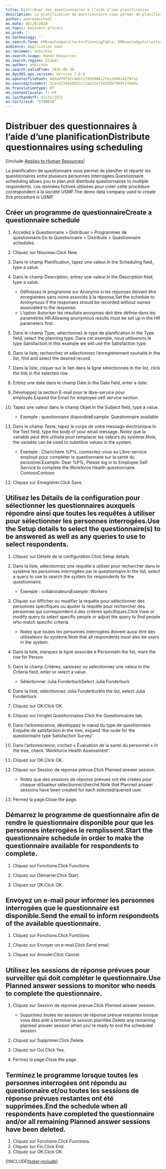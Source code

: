 ```yaml
---
title: Distribuer des questionnaires à l’aide d’une planification
description: La planification de questionnaire vous permet de planifier et répartir les questionnaires entre plusieurs personnes interrogées.
author: andreabichsel
ms.date: 08/29/2018
ms.topic: business-process
ms.prod: ''
ms.technology: ''
ms.search.form: KMKnowledgeCollectorPlanningTable, KMKnowledgeCollectorPlanningMulti, SysQueryForm, HcmPersonLookup, KMKnowledgeCollectorPlanning, HcmLearningWorkspace
audience: Application User
ms.reviewer: anbichse
ms.search.scope: Human Resources
ms.search.region: Global
ms.author: anbichse
ms.search.validFrom: 2016-06-30
ms.dyn365.ops.version: Version 7.0.0
ms.openlocfilehash: 8ddad70792c4ebc1785698812fe12406142f07a2
ms.sourcegitcommit: 3cdc42346bb653c13ab33a7142dbb7969f1f6dda
ms.translationtype: HT
ms.contentlocale: fr-FR
ms.lasthandoff: 03/31/2021
ms.locfileid: "5790618"
---
```

# <a name="distribute-questionnaires-using-scheduling"></a><span data-ttu-id="1ca0e-103">Distribuer des questionnaires à l’aide d’une planification</span><span class="sxs-lookup"><span data-stu-id="1ca0e-103">Distribute questionnaires using scheduling</span></span>

[!include [Applies to Human Resources](../includes/applies-to-hr.md)]

<span data-ttu-id="1ca0e-104">La planification de questionnaire vous permet de planifier et répartir les questionnaires entre plusieurs personnes interrogées.</span><span class="sxs-lookup"><span data-stu-id="1ca0e-104">Questionnaire scheduling allows you to plan and distribute questionnaires to multiple respondents.</span></span> <span data-ttu-id="1ca0e-105">Les données fictives utilisées pour créer cette procédure correspondent à la société USMF.</span><span class="sxs-lookup"><span data-stu-id="1ca0e-105">The demo data company used to create this procedure is USMF.</span></span>

## <a name="create-a-questionnaire-schedule"></a><span data-ttu-id="1ca0e-106">Créer un programme de questionnaire</span><span class="sxs-lookup"><span data-stu-id="1ca0e-106">Create a questionnaire schedule</span></span>

1. <span data-ttu-id="1ca0e-107">Accédez à Questionnaire > Distribuer > Programmes de questionnaire.</span><span class="sxs-lookup"><span data-stu-id="1ca0e-107">Go to Questionnaire > Distribute > Questionnaire schedules.</span></span>

2. <span data-ttu-id="1ca0e-108">Cliquez sur Nouveau.</span><span class="sxs-lookup"><span data-stu-id="1ca0e-108">Click New.</span></span>

3. <span data-ttu-id="1ca0e-109">Dans le champ Planification, tapez une valeur.</span><span class="sxs-lookup"><span data-stu-id="1ca0e-109">In the Scheduling field, type a value.</span></span>

4. <span data-ttu-id="1ca0e-110">Dans le champ Description, entrez une valeur.</span><span class="sxs-lookup"><span data-stu-id="1ca0e-110">In the Description field, type a value.</span></span>
    * <span data-ttu-id="1ca0e-111">Définissez le programme sur Anonyme si les réponses doivent être enregistrées sans noms associés à la réponse.</span><span class="sxs-lookup"><span data-stu-id="1ca0e-111">Set the schedule to Anonymous if the responses should be recorded without names associated to the response.</span></span>  
    * <span data-ttu-id="1ca0e-112">L’option Autoriser les résultats anonymes doit être définie dans les paramètres HR.</span><span class="sxs-lookup"><span data-stu-id="1ca0e-112">Allowing anonymous results must be set up in the HR parameters first.</span></span>  

5. <span data-ttu-id="1ca0e-113">Dans le champ Type, sélectionnez le type de planification.</span><span class="sxs-lookup"><span data-stu-id="1ca0e-113">In the Type field, select the planning type.</span></span>  <span data-ttu-id="1ca0e-114">Dans cet exemple, nous utiliserons le type Satisfaction.</span><span class="sxs-lookup"><span data-stu-id="1ca0e-114">In this example we will use the Satisfaction type.</span></span>

6. <span data-ttu-id="1ca0e-115">Dans la liste, recherchez et sélectionnez l’enregistrement souhaité.</span><span class="sxs-lookup"><span data-stu-id="1ca0e-115">In the list, find and select the desired record.</span></span>

7. <span data-ttu-id="1ca0e-116">Dans la liste, cliquer sur le lien dans la ligne sélectionnée.</span><span class="sxs-lookup"><span data-stu-id="1ca0e-116">In the list, click the link in the selected row.</span></span>

8. <span data-ttu-id="1ca0e-117">Entrez une date dans le champ Date.</span><span class="sxs-lookup"><span data-stu-id="1ca0e-117">In the Date field, enter a date.</span></span>

9. <span data-ttu-id="1ca0e-118">Développez la section E-mail pour le libre-service pour employés.</span><span class="sxs-lookup"><span data-stu-id="1ca0e-118">Expand the Email for employee self service section.</span></span>

10. <span data-ttu-id="1ca0e-119">Tapez une valeur dans le champ Objet.</span><span class="sxs-lookup"><span data-stu-id="1ca0e-119">In the Subject field, type a value.</span></span>

    * <span data-ttu-id="1ca0e-120">Exemple : questionnaire disponible</span><span class="sxs-lookup"><span data-stu-id="1ca0e-120">Example: Questionnaire available</span></span>  

11. <span data-ttu-id="1ca0e-121">Dans le champ Texte, tapez le corps de votre message électronique.</span><span class="sxs-lookup"><span data-stu-id="1ca0e-121">In the Text field, type the body of your email message.</span></span> <span data-ttu-id="1ca0e-122">Notez que la variable peut être utilisée pour remplacer les valeurs du système.</span><span class="sxs-lookup"><span data-stu-id="1ca0e-122">Note, the variable can be used to substitue values in the system.</span></span>

    * <span data-ttu-id="1ca0e-123">Exemple : Cher/chère %P%, connectez-vous au Libre-service employé pour compléter le questionnaire sur la santé du personnel.</span><span class="sxs-lookup"><span data-stu-id="1ca0e-123">Example: Dear %P%, Please log in to Employee Self Service to complete the Workforce Health questionnaire.</span></span>  <span data-ttu-id="1ca0e-124">Contoso</span><span class="sxs-lookup"><span data-stu-id="1ca0e-124">Contoso</span></span>  

12. <span data-ttu-id="1ca0e-125">Cliquez sur Enregistrer.</span><span class="sxs-lookup"><span data-stu-id="1ca0e-125">Click Save.</span></span>

## <a name="use-the-setup-details-to-select-the-questionnaires-to-be-answered-as-well-as-any-queries-to-use-to-select-respondents"></a><span data-ttu-id="1ca0e-126">Utilisez les Détails de la configuration pour sélectionner les questionnaires auxquels répondre ainsi que toutes les requêtes à utiliser pour sélectionner les personnes interrogées.</span><span class="sxs-lookup"><span data-stu-id="1ca0e-126">Use the Setup details to select the questionnaire(s) to be answered as well as any queries to use to select respondents.</span></span>

1. <span data-ttu-id="1ca0e-127">Cliquez sur Détails de la configuration.</span><span class="sxs-lookup"><span data-stu-id="1ca0e-127">Click Setup details.</span></span>

2. <span data-ttu-id="1ca0e-128">Dans la liste, sélectionnez une requête à utiliser pour rechercher dans le système les personnes interrogées par le questionnaire.</span><span class="sxs-lookup"><span data-stu-id="1ca0e-128">In the list, select a query to use to search the system for respondents for the questionnaire.</span></span>

    * <span data-ttu-id="1ca0e-129">Exemple : collaborateurs</span><span class="sxs-lookup"><span data-stu-id="1ca0e-129">Example: Workers</span></span>  

3. <span data-ttu-id="1ca0e-130">Cliquez sur Afficher ou modifier la requête pour sélectionner des personnes spécifiques ou ajuster la requête pour rechercher des personnes qui correspondent à des critères spécifiques.</span><span class="sxs-lookup"><span data-stu-id="1ca0e-130">Click View or modify query to select specific people or adjust the query to find people who match specific criteria.</span></span>

    * <span data-ttu-id="1ca0e-131">Notez que toutes les personnes interrogées doivent aussi être des utilisateurs du système.</span><span class="sxs-lookup"><span data-stu-id="1ca0e-131">Note that all respondents must also be users in the system.</span></span>  

4. <span data-ttu-id="1ca0e-132">Dans la liste, marquez la ligne associée à Personne</span><span class="sxs-lookup"><span data-stu-id="1ca0e-132">In the list, mark the row for Person</span></span>

5. <span data-ttu-id="1ca0e-133">Dans le champ Critères, saisissez ou sélectionnez une valeur.</span><span class="sxs-lookup"><span data-stu-id="1ca0e-133">In the Criteria field, enter or select a value.</span></span>

    * <span data-ttu-id="1ca0e-134">Sélectionner Julia Funderburk</span><span class="sxs-lookup"><span data-stu-id="1ca0e-134">Select Julia Funderburk</span></span>  

6. <span data-ttu-id="1ca0e-135">Dans la liste, sélectionnez Julia Funderburk</span><span class="sxs-lookup"><span data-stu-id="1ca0e-135">In the list, select Julia Funderburk</span></span>

7. <span data-ttu-id="1ca0e-136">Cliquez sur OK.</span><span class="sxs-lookup"><span data-stu-id="1ca0e-136">Click OK.</span></span>

8. <span data-ttu-id="1ca0e-137">Cliquez sur l’onglet Questionnaires.</span><span class="sxs-lookup"><span data-stu-id="1ca0e-137">Click the Questionnaires tab.</span></span>

9. <span data-ttu-id="1ca0e-138">Dans l’arborescence, développez le nœud du type de questionnaire Enquête de satisfaction.</span><span class="sxs-lookup"><span data-stu-id="1ca0e-138">In the tree, expand 'the node for the questionnaire type Satisfaction Survey'.</span></span>

10. <span data-ttu-id="1ca0e-139">Dans l’arborescence, cochez « Évaluation de la santé du personnel ».</span><span class="sxs-lookup"><span data-stu-id="1ca0e-139">In the tree, check 'Workforce Health Assessment'.</span></span>

11. <span data-ttu-id="1ca0e-140">Cliquez sur OK.</span><span class="sxs-lookup"><span data-stu-id="1ca0e-140">Click OK.</span></span>

12. <span data-ttu-id="1ca0e-141">Cliquez sur Session de réponse prévue.</span><span class="sxs-lookup"><span data-stu-id="1ca0e-141">Click Planned answer session.</span></span>

    * <span data-ttu-id="1ca0e-142">Notez que des sessions de réponse prévues ont été créées pour chaque utilisateur sélectionné/cherché.</span><span class="sxs-lookup"><span data-stu-id="1ca0e-142">Note that Planned answer sessions have been created for each selected/queried user.</span></span>  

13. <span data-ttu-id="1ca0e-143">Fermez la page.</span><span class="sxs-lookup"><span data-stu-id="1ca0e-143">Close the page.</span></span>

## <a name="start-the-questionnaire-schedule-in-order-to-make-the-questionnaire-available-for-respondents-to-complete"></a><span data-ttu-id="1ca0e-144">Démarrez le programme de questionnaire afin de rendre le questionnaire disponible pour que les personnes interrogées le remplissent.</span><span class="sxs-lookup"><span data-stu-id="1ca0e-144">Start the questionnaire schedule in order to make the questionnaire available for respondents to complete.</span></span>

1. <span data-ttu-id="1ca0e-145">Cliquez sur Fonctions.</span><span class="sxs-lookup"><span data-stu-id="1ca0e-145">Click Functions.</span></span>

2. <span data-ttu-id="1ca0e-146">Cliquez sur Démarrer.</span><span class="sxs-lookup"><span data-stu-id="1ca0e-146">Click Start.</span></span>

3. <span data-ttu-id="1ca0e-147">Cliquez sur OK.</span><span class="sxs-lookup"><span data-stu-id="1ca0e-147">Click OK.</span></span>

## <a name="send-the-email-to-inform-respondents-of-the-available-questionnaire"></a><span data-ttu-id="1ca0e-148">Envoyez un e-mail pour informer les personnes interrogées que le questionnaire est disponible.</span><span class="sxs-lookup"><span data-stu-id="1ca0e-148">Send the email to inform respondents of the available questionnaire.</span></span>

1. <span data-ttu-id="1ca0e-149">Cliquez sur Fonctions.</span><span class="sxs-lookup"><span data-stu-id="1ca0e-149">Click Functions.</span></span>

2. <span data-ttu-id="1ca0e-150">Cliquez sur Envoyer un e-mail.</span><span class="sxs-lookup"><span data-stu-id="1ca0e-150">Click Send email.</span></span>

3. <span data-ttu-id="1ca0e-151">Cliquez sur Annuler.</span><span class="sxs-lookup"><span data-stu-id="1ca0e-151">Click Cancel.</span></span>

## <a name="use-planned-answer-sessions-to-monitor-who-needs-to-complete-the-questionnaire"></a><span data-ttu-id="1ca0e-152">Utilisez les sessions de réponse prévues pour surveiller qui doit compléter le questionnaire.</span><span class="sxs-lookup"><span data-stu-id="1ca0e-152">Use Planned answer sessions to monitor who needs to complete the questionnaire.</span></span>

1. <span data-ttu-id="1ca0e-153">Cliquez sur Session de réponse prévue.</span><span class="sxs-lookup"><span data-stu-id="1ca0e-153">Click Planned answer session.</span></span>

    * <span data-ttu-id="1ca0e-154">Supprimez toutes les sessions de réponse prévue restantes lorsque vous êtes prêt à terminer la session planifiée.</span><span class="sxs-lookup"><span data-stu-id="1ca0e-154">Delete any remaining planned answer session when you're ready to end the scheduled session.</span></span>  

2. <span data-ttu-id="1ca0e-155">Cliquez sur Supprimer.</span><span class="sxs-lookup"><span data-stu-id="1ca0e-155">Click Delete.</span></span>

3. <span data-ttu-id="1ca0e-156">Cliquez sur Oui.</span><span class="sxs-lookup"><span data-stu-id="1ca0e-156">Click Yes.</span></span>

4. <span data-ttu-id="1ca0e-157">Fermez la page.</span><span class="sxs-lookup"><span data-stu-id="1ca0e-157">Close the page.</span></span>

## <a name="end-the-schedule-when-all-respondents-have-completed-the-questionnaire-andor-all-remaining-planned-answer-sessions-have-been-deleted"></a><span data-ttu-id="1ca0e-158">Terminez le programme lorsque toutes les personnes interrogées ont répondu au questionnaire et/ou toutes les sessions de réponse prévues restantes ont été supprimées.</span><span class="sxs-lookup"><span data-stu-id="1ca0e-158">End the schedule when all respondents have completed the questionnaire and/or all remaining Planned answer sessions have been deleted.</span></span>

1. <span data-ttu-id="1ca0e-159">Cliquez sur Fonctions.</span><span class="sxs-lookup"><span data-stu-id="1ca0e-159">Click Functions.</span></span>
2. <span data-ttu-id="1ca0e-160">Cliquez sur Fin.</span><span class="sxs-lookup"><span data-stu-id="1ca0e-160">Click End.</span></span>
3. <span data-ttu-id="1ca0e-161">Cliquez sur OK.</span><span class="sxs-lookup"><span data-stu-id="1ca0e-161">Click OK.</span></span>



[!INCLUDE[footer-include](../includes/footer-banner.md)]